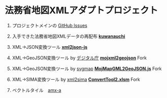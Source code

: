 # 法務省地図XMLアダプトプロジェクト
1. プロジェクトメインの [GitHub Issues](https://github.com/amx-project/0/issues)

2. 入手できた法務省地図XMLデータの再配布 **[kuwanauchi](https://github.com/amx-project/kuwanauchi)**

3. XML→JSON変換ツール **[xml2json-js](https://github.com/amx-project/xml2json-js)**

4. XML→GeoJSON変換ツール by [デジタル庁](https://www.digital.go.jp/news/4b7250a3-3fcf-4b83-8d52-4bb131e1ba9d/) **[mojxml2geojson](https://github.com/amx-project/mojxml2geojson)** Fork

5. XML→GeoJSON変換ツール by [svgmap](https://github.com/svgmap) **[MojMapGML2GeoJSON.js](https://github.com/amx-project/MojMapGML2GeoJSON.js)** Fork

6. XML→SIMA変換ツール by [xml2sima](https://www.n-survey.com/converttool2.zip) **[ConvertTool2.xlsm](https://www.n-survey.com/converttool2.zip)** Fork
7. ベクトルタイル　[amx-a](https://github.com/amx-project/a)
